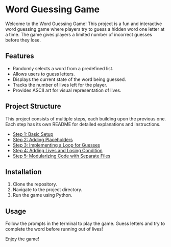# Word Guessing Game

Welcome to the Word Guessing Game! This project is a fun and interactive word guessing game where players try to guess a hidden word one letter at a time. The game gives players a limited number of incorrect guesses before they lose.

## Features

- Randomly selects a word from a predefined list.
- Allows users to guess letters.
- Displays the current state of the word being guessed.
- Tracks the number of lives left for the player.
- Provides ASCII art for visual representation of lives.

## Project Structure

This project consists of multiple steps, each building upon the previous one. Each step has its own README for detailed explanations and instructions.

- [Step 1: Basic Setup](https://github.com/laithkh12/Hangman/tree/main/Hangman/Step1/README.md)
- [Step 2: Adding Placeholders](https://github.com/laithkh12/Hangman/tree/main/Hangman/Step2/README.md)
- [Step 3: Implementing a Loop for Guesses](https://github.com/laithkh12/Hangman/tree/main/Hangman/Step3/README.md)
- [Step 4: Adding Lives and Losing Condition](https://github.com/laithkh12/Hangman/tree/main/Hangman/Step4/README.md)
- [Step 5: Modularizing Code with Separate Files](https://github.com/laithkh12/Hangman/tree/main/Hangman/Step5/README.md)

## Installation

1. Clone the repository.
2. Navigate to the project directory.
3. Run the game using Python.

## Usage

Follow the prompts in the terminal to play the game. Guess letters and try to complete the word before running out of lives!

Enjoy the game!
